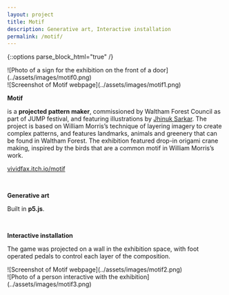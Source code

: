 ```yaml
---
layout: project
title: Motif
description: Generative art, Interactive installation
permalink: /motif/
---
```

{::options parse_block_html="true" /}

<div class="col-12 col-md-6 mb-3">
![Photo of a sign for the exhibition on the front of a door](../assets/images/motif0.png)
</div>
<div class="col-12 col-md-6 mb-5">
![Screenshot of Motif webpage](../assets/images/motif1.png)
</div>

<div class="col-12 offset-sm-0 col-md-8 offset-md-2 col-lg-6 offset-lg-3 vertical-center">

**Motif**

<div class="indent">

is a **projected pattern maker**, commissioned by Waltham Forest Council as part of JUMP festival, and featuring illustrations by [Jhinuk Sarkar](https://paperfigillustration.com/). The project is based on William Morris’s technique of layering imagery to create complex patterns, and features landmarks, animals and greenery that can be found in Waltham Forest. The exhibition featured drop-in origami crane making, inspired by the birds that are a common motif in William Morris’s work.

[vividfax.itch.io/motif](https://vividfax.itch.io/motif)

</div><br>

**Generative art**<br>

<div class="indent">

Built in **p5.js**.

</div><br>

**Interactive installation**

<div class="indent">

The game was projected on a wall in the exhibition space, with foot operated pedals to control each layer of the composition.

</div>

</div>

<div class="col-12 col-md-6 mt-5  mb-3">
![Screenshot of Motif webpage](../assets/images/motif2.png)
</div>
<div class="col-12 col-md-6 mt-md-5">
![Photo of a person interactive with the exhibition](../assets/images/motif3.png)
</div>
